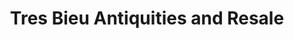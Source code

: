 ---
title: "Tres Bieu Antiquities and Resale"
url: /natchitoches/tres-bieu-antiquities-and-resale/
shop: Gebrauchtwaren
---